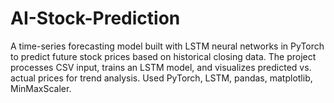 # AI-Stock-Prediction
A time-series forecasting model built with LSTM neural networks in PyTorch to predict future stock prices based on historical closing data. The project processes CSV input, trains an LSTM model, and visualizes predicted vs. actual prices for trend analysis. Used PyTorch, LSTM, pandas, matplotlib, MinMaxScaler.
